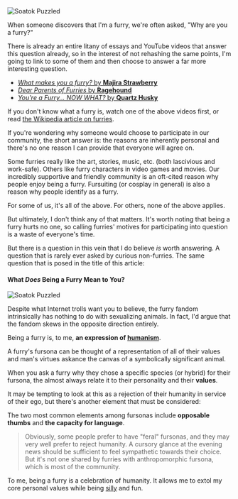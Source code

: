 <img src="/static/soatok-puzzled.png" alt="Soatok Puzzled" class="w-25 float-right article-image" />

When someone discovers that I'm a furry, we're often asked, "Why are you
a furry?"

There is already an entire litany of essays and YouTube videos that
answer this question already, so in the interest of not rehashing the
same points, I'm going to link to some of them and then choose to answer
a far more interesting question.

* [*What makes you a furry?* by **Majira Strawberry**](https://www.youtube.com/watch?v=DUfv8_GwvIE)
* [*Dear Parents of Furries* by **Ragehound**](https://www.youtube.com/watch?v=atpvbMYPgzM)
* [*You're a Furry... NOW WHAT?* by **Quartz Husky**](https://www.youtube.com/watch?v=mrWKHyYC-aU)

If you don't know what a furry is, watch one of the above videos first,
or read [the Wikipedia article on furries](https://en.wikipedia.org/wiki/Furry_fandom).

If you're wondering why someone would choose to participate in our
community, the short answer is: the reasons are inherently personal
and there's no one reason I can provide that everyone will agree on.

Some furries really like the art, stories, music, etc. (both lascivious
and work-safe). Others like furry characters in video games and movies.
Our incredibly supportive and friendly community is an oft-cited reason
why people enjoy being a furry. Fursuiting (or cosplay in general) is
also a reason why people identify as a furry.

For some of us, it's all of the above. For others, none of the above
applies.

But ultimately, I don't think any of that matters. It's worth noting
that being a furry hurts no one, so calling furries' motives for
participating into question is a waste of everyone's time.

But there is a question in this vein that I do believe *is* worth
answering. A question that is rarely ever asked by curious non-furries.
The same question that is posed in the title of this article:

#### What *Does* Being a Furry Mean to You?

<img src="/static/soatok_lick.png" alt="Soatok Puzzled" class="w-25 float-left article-image" />

Despite what Internet trolls want you to believe, the furry fandom
intrinsically has nothing to do with sexualizing animals. In fact, I'd
argue that the fandom skews in the opposite direction entirely.

Being a furry is, to me, **an expression of [humanism](https://en.wikipedia.org/wiki/Humanism)**.

A furry's fursona can be thought of a representation of all of their
values and man's virtues askance the canvas of a symbolically significant
animal.

When you ask a furry why they chose a specific species (or hybrid) for
their fursona, the almost always relate it to their personality and
their **values**.

It may be tempting to look at this as a rejection of their humanity in
service of their ego, but there's another element that must be
considered:

The two most common elements among fursonas include **opposable thumbs**
and **the capacity for language**.

> Obviously, some people prefer to have "feral" fursonas, and they may
very well prefer to reject humanity. A cursory glance at the evening
news should be sufficient to feel sympathetic towards their choice. But
it's not one shared by furries with anthropomorphic fursona, which is
most of the community.

To me, being a furry is a celebration of humanity. It allows me to extol
my core personal values while being [silly](https://twitter.com/DuncanDaHusky/status/935926792858284032)
and fun.
